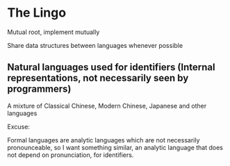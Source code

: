 # The Lingo

Mutual root, implement mutually

Share data structures between languages whenever possible

## Natural languages used for identifiers (Internal representations, not necessarily seen by programmers)

A mixture of Classical Chinese, Modern Chinese, Japanese and other languages

Excuse:

Formal languages are analytic languages which are not necessarily pronounceable, so I want something similar, an analytic language that does not depend on pronunciation, for identifiers.

